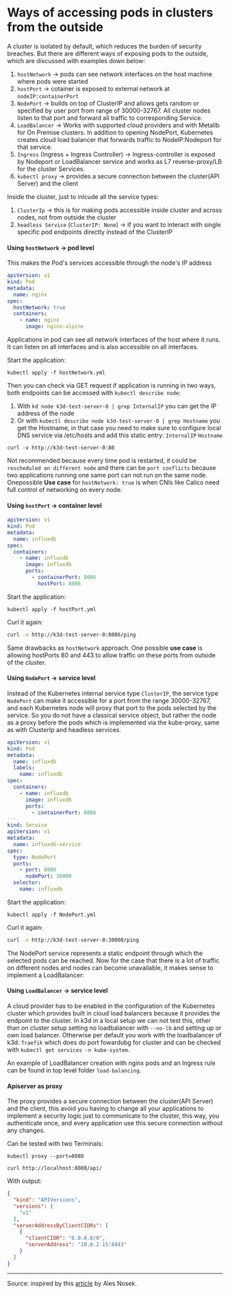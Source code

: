 # Ways of accessing pods in clusters from the outside

A cluster is isolated by default, which reduces the burden of security breaches. But there are different ways of exposing pods to the outside, which are discussed with examples down below:

1. `hostNetwork` -> pods can see network interfaces on the host machine where pods were started
2. `hostPort` -> cotainer is exposed to external network at `nodeIP:containerPort`
3. `NodePort` -> builds on top of ClusterIP and allows gets random or specified by user port from range of 30000-32767. All cluster nodes listen to that port and forward all traffic to corresponding Service.
4. `LoadBalancer` -> Works with supported cloud providers and with Metallb for On Premise clusters. In addition to opening NodePort, Kubernetes creates cloud load balancer that forwards traffic to NodeIP:Nodeport for that service. 
5. `Ingress` (Ingress + Ingress Controller) -> Ingress-controller is exposed by Nodeport or LoadBalancer service and works as L7 reverse-proxy/LB for the cluster Services.
6. `kubectl proxy` -> provides a secure connection between the cluster(API Server) and the client

Inside the cluster, just to inlcude all the service types:

1. `ClusterIp` -> this is for making pods accessible inside cluster and across nodes, not from outside the cluster
2. `headless Service` (`ClusterIP: None`) -> if you want to interact with single specific pod endpoints directly instead of the ClusterIP 

#### Using `hostNetwork` -> pod level

This makes the Pod's services accessible through the node's IP address

```yaml
apiVersion: v1
kind: Pod
metadata:
  name: nginx
spec:
  hostNetwork: true
  containers:
    - name: nginx
      image: nginx:alpine
```
Applications in pod can see all network interfaces of the host where it runs. It can listen on all interfaces and is also accessible on all interfaces.

Start the application:
```shell
kubectl apply -f hostNetwork.yml
```

Then you can check via GET request if application is running in two ways, both endpoints can be accessed with `kubectl describe node`:
1. With `kd node k3d-test-server-0 | grep InternalIP` you can get the IP address of the node
2. Or with `kubectl describe node k3d-test-server-0 | grep Hostname` you get the Hostname, in that case you need to make sure to configure local DNS service via /etc/hosts and add this static entry: `InternalIP` `Hostname` 

```shell
curl -v http://k3d-test-server-0:80
```

Not recommended because every time pod is restarted, it could be `rescheduled on different node` and there can be `port conflicts` because two applications running one same port can not run on the same node. 
Onepossible **Use case** for `hostNetwork: true` is when CNIs like Calico need full control of networking on every node.

#### Using `hostPort` -> container level


```yaml
apiVersion: v1
kind: Pod
metadata:
  name: influxdb
spec:
  containers:
    - name: influxdb
      image: influxdb
      ports:
        - containerPort: 8086
          hostPort: 8086
```

Start the application:
```shell
kubectl apply -f hostPort.yml
```

Curl it again:
```sh
curl -v http://k3d-test-server-0:8086/ping
```

Same drawbacks as `hostNetwork` approach. One possible **use case** is allowing hostPorts 80 and 443 to allow traffic on these ports from outside of the cluster.


#### Using `NodePort` -> service level

Instead of the Kubernetes internal service type `ClusterIP`, the service type `NodePort` can make it accessible for a port from the range 30000-32767, and each Kubernetes node will proxy that port to the pods selected by the service. So you do not have a classical service object, but rather the node as a proxy before the pods which is implemented via the kube-proxy, same as with ClusterIp and headless services. 

```yaml
apiVersion: v1
kind: Pod
metadata:
  name: influxdb
  labels:
    name: influxdb
spec:
  containers:
    - name: influxdb
      image: influxdb
      ports:
        - containerPort: 8086
---
kind: Service
apiVersion: v1
metadata:
  name: influxdb-service
spec:
  type: NodePort
  ports:
    - port: 8086
      nodePort: 30000
  selector:
    name: influxdb
```

Start the application:
```shell
kubectl apply -f NodePort.yml
```

Curl it again:
```sh
curl -v http://k3d-test-server-0:30000/ping
```

The NodePort service represents a static endpoint through which the selected pods can be reached. Now for the case that there is a lot of traffic on different nodes and nodes can become unavailable, it makes sense to implement a LoadBalancer:

#### Using `LoadBalancer` -> service level

A cloud provider has to be enabled in the configuration of the Kubernetes cluster which provides built in cloud load balancers because it provides the endpoint to the cluster. In k3d in a local setup we can not test this, other than on cluster setup setting no loadbalancer with `--no-lb` and setting up or own load balancer. Otherwise per default you work with the loadbalancer of k3d: `Traefik` which does do port fowardubg for cluster and can be checked with `kubectl get services -n kube-system`. 

An example of LoadBalancer creation with nginx pods and an Ingress rule can be found in top level folder `load-balancing`. 

#### Apiserver as proxy 

The proxy provides a secure connection between the cluster(API Server) and the client, this avoid you having to change all your applications to implement a security logic just to communicate to the cluster, this way, you authenticate once, and every application use this secure connection without any changes.

Can be tested with two Terminals:

```shell
kubectl proxy --port=8080
```

```shell
curl http://localhost:8080/api/
```

With output:

```json
{
  "kind": "APIVersions",
  "versions": [
    "v1"
  ],
  "serverAddressByClientCIDRs": [
    {
      "clientCIDR": "0.0.0.0/0",
      "serverAddress": "10.0.2.15:8443"
    }
  ]
}
```


---

Source: inspired by this [article](https://alesnosek.com/blog/2017/02/14/accessing-kubernetes-pods-from-outside-of-the-cluster/) by Ales Nosek.
